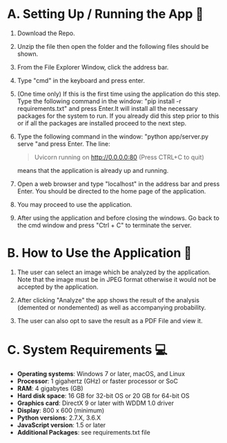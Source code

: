 # A. Setting Up / Running the App :wrench:
1.	Download the Repo.

2.	Unzip the file then open the folder and the following files should be shown.

3. From the File Explorer Window, click the address bar.
 
4.	Type "cmd" in the keyboard and press enter.
 
5.	(One time only) If this is the first time using the application do this step. Type the following command in the window: "pip install -r requirements.txt" and press Enter.It will install all the necessary packages for the system to run. If you already did this step prior to this or if all the packages are installed proceed to the next step. 

6.	Type the following command in the window: "python app/server.py serve "and press Enter. The line: 
    >Uvicorn running on http://0.0.0.0:80 (Press CTRL+C to quit) 

    means that the application is already up and running.

7.	Open a web browser and type "localhost" in the address bar and press Enter. You should be directed to the home page of the application.

8.	You may proceed to use the application.

9.	After using the application and before closing the windows. Go back to the cmd window and press "Ctrl + C" to terminate the server.
 

# B. How to Use the Application :monocle_face:
1.	The user can select an image which be analyzed by the application. Note that the image must be in JPEG format otherwise it would not be accepted by the application.
 
2.	After clicking "Analyze" the app shows the result of the analysis (demented or nondemented) as well as accompanying probability.
 
3.	The user can also opt to save the result as a PDF File and view it.
 
# C. System Requirements :computer:
- **Operating systems**: Windows 7 or later, macOS, and Linux
- **Processor**: 1 gigahertz (GHz) or faster processor or SoC
- **RAM**: 4 gigabytes (GB) 
- **Hard disk space**: 16 GB for 32-bit OS or 20 GB for 64-bit OS
- **Graphics card**: DirectX 9 or later with WDDM 1.0 driver
- **Display**: 800 x 600 (minimum)
- **Python versions**: 2.7.X, 3.6.X
- **JavaScript version**: 1.5 or later
- **Additional Packages**: see requirements.txt file
